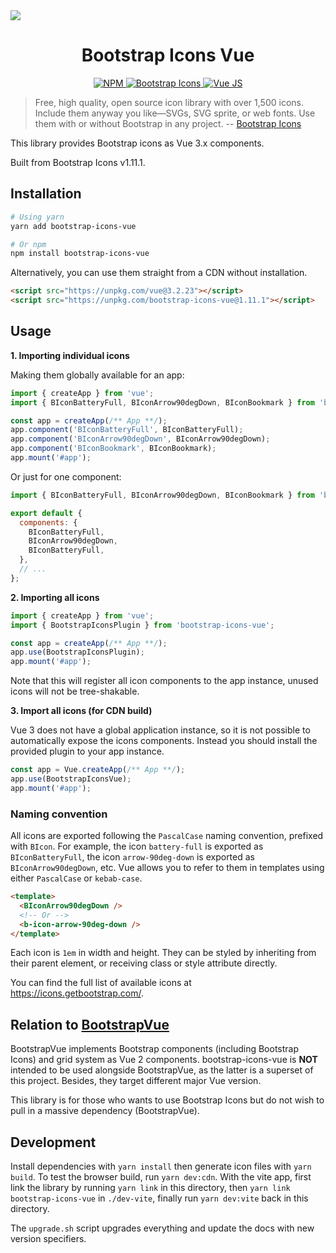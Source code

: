 <img src="./assets/banner.jpg">
<h1 align="center">Bootstrap Icons Vue</h1>

<p align="center">
  <a href="https://www.npmjs.com/package/bootstrap-icons-vue">
    <img src="https://img.shields.io/npm/v/bootstrap-icons-vue?color=blue" alt="NPM">
  </a>
  <a href="https://icons.getbootstrap.com/">
    <img src="https://img.shields.io/badge/Bootstrap%20Icons-1.11.1-blueviolet" alt="Bootstrap Icons">
  </a>
  <a href="https://github.com/vuejs/vue-next">
    <img src="https://img.shields.io/badge/Vue.js-3.x-success" alt="Vue JS">
  </a>
</p>

> Free, high quality, open source icon library with over 1,500 icons. Include them anyway you like—SVGs, SVG sprite, or web fonts. Use them with or without Bootstrap in any project. -- [Bootstrap Icons]

This library provides Bootstrap icons as Vue 3.x components.

Built from Bootstrap Icons v1.11.1.

## Installation

```sh
# Using yarn
yarn add bootstrap-icons-vue

# Or npm
npm install bootstrap-icons-vue
```

Alternatively, you can use them straight from a CDN without installation.

```html
<script src="https://unpkg.com/vue@3.2.23"></script>
<script src="https://unpkg.com/bootstrap-icons-vue@1.11.1"></script>
```

## Usage

**1. Importing individual icons**

Making them globally available for an app:

```js
import { createApp } from 'vue';
import { BIconBatteryFull, BIconArrow90degDown, BIconBookmark } from 'bootstrap-icons-vue';

const app = createApp(/** App **/);
app.component('BIconBatteryFull', BIconBatteryFull);
app.component('BIconArrow90degDown', BIconArrow90degDown);
app.component('BIconBookmark', BIconBookmark);
app.mount('#app');
```

Or just for one component:

```js
import { BIconBatteryFull, BIconArrow90degDown, BIconBookmark } from 'bootstrap-icons-vue';

export default {
  components: {
    BIconBatteryFull,
    BIconArrow90degDown,
    BIconBatteryFull,
  },
  // ...
};
```

**2. Importing all icons**

```js
import { createApp } from 'vue';
import { BootstrapIconsPlugin } from 'bootstrap-icons-vue';

const app = createApp(/** App **/);
app.use(BootstrapIconsPlugin);
app.mount('#app');
```

Note that this will register all icon components to the app instance, unused icons will not be tree-shakable.

**3. Import all icons (for CDN build)**

Vue 3 does not have a global application instance, so it is not possible to automatically expose the icons components. Instead you should install the provided plugin to your app instance.

```js
const app = Vue.createApp(/** App **/);
app.use(BootstrapIconsVue);
app.mount('#app');
```

### Naming convention

All icons are exported following the `PascalCase` naming convention, prefixed with `BIcon`. For example, the icon `battery-full` is exported as `BIconBatteryFull`, the icon `arrow-90deg-down` is exported as `BIconArrow90degDown`, etc. Vue allows you to refer to them in templates using either `PascalCase` or `kebab-case`.

```html
<template>
  <BIconArrow90degDown />
  <!-- Or -->
  <b-icon-arrow-90deg-down />
</template>
```

Each icon is `1em` in width and height. They can be styled by inheriting from their parent element, or receiving class or style attribute directly.

You can find the full list of available icons at https://icons.getbootstrap.com/.

## Relation to [BootstrapVue]

BootstrapVue implements Bootstrap components (including Bootstrap Icons) and grid system as Vue 2 components. bootstrap-icons-vue is **NOT** intended to be used alongside BootstrapVue, as the latter is a superset of this project. Besides, they target different major Vue version.

This library is for those who wants to use Bootstrap Icons but do not wish to pull in a massive dependency (BootstrapVue).

## Development

Install dependencies with `yarn install` then generate icon files with `yarn build`. To test the browser build, run `yarn dev:cdn`. With the vite app, first link the library by running `yarn link` in this directory, then `yarn link bootstrap-icons-vue` in `./dev-vite`, finally run `yarn dev:vite` back in this directory.

The `upgrade.sh` script upgrades everything and update the docs with new version specifiers.

[Bootstrap Icons]: https://icons.getbootstrap.com/
[BootstrapVue]: https://github.com/bootstrap-vue/bootstrap-vue
